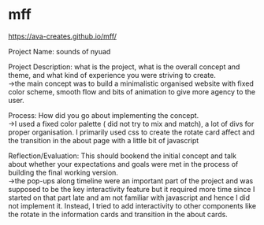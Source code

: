 # mff
https://ava-creates.github.io/mff/

Project Name: sounds of nyuad
<br>

Project Description: what is the project, what is the overall concept and theme, and what kind of experience you were striving to create.<br>
->the main concept was to build a minimalistic organised website with fixed color scheme, smooth flow and bits of animation to give more agency to the user.
<br>

Process: How did you go about implementing the concept.<br>
->I used a fixed color palette ( did not try to mix and match), a lot of divs for proper organisation. I primarily used css to create the rotate card affect and the transition in the about page with a little bit of javascript

Reflection/Evaluation: This should bookend the initial concept and talk about whether your expectations and goals were met in the process of building the final working version.<br>
->the pop-ups along timeline were an important part of the project and was supposed to be the key interactivity feature but it required more time since I started on that part late and am not familiar with javascript and hence I did not implement it. Instead, I tried to add interactivity to other components like the rotate in the information cards and transition in the about cards. 
